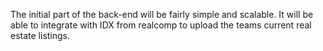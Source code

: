 The initial part of the back-end will be fairly simple and scalable.
It will be able to integrate with IDX from realcomp to upload the teams current real estate listings.
